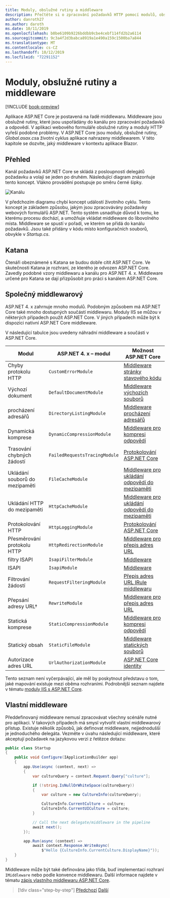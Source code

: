 ```yaml
---
title: Moduly, obslužné rutiny a middleware
description: Přečtěte si o zpracování požadavků HTTP pomocí modulů, obslužných rutin a middlewaru.
author: danroth27
ms.author: daroth
ms.date: 10/11/2019
ms.openlocfilehash: b0be6109b9226bddbb9cbe4cebf114fd2b2a6114
ms.sourcegitcommit: 9c3a4f2d3babca8919a1e490a159c1500ba7a844
ms.translationtype: MT
ms.contentlocale: cs-CZ
ms.lasthandoff: 10/12/2019
ms.locfileid: "72291152"
---
```

# <a name="modules-handlers-and-middleware"></a>Moduly, obslužné rutiny a middleware

[!INCLUDE [book-preview](../../../includes/book-preview.md)]

Aplikace ASP.NET Core je postavená na řadě middlewaru. Middleware jsou obslužné rutiny, které jsou uspořádány do kanálu pro zpracování požadavků a odpovědí. V aplikaci webového formuláře obslužné rutiny a moduly HTTP vyřeší podobné problémy. V ASP.NET Core jsou moduly, obslužné rutiny, *Global.asax.cs*a životní cyklus aplikace nahrazeny middlewarem. V této kapitole se dozvíte, jaký middleware v kontextu aplikace Blazor.

## <a name="overview"></a>Přehled

Kanál požadavků ASP.NET Core se skládá z posloupnosti delegátů požadavku a volají se jeden po druhém. Následující diagram znázorňuje tento koncept. Vlákno provádění postupuje po směru černé šipky.

![Kanálu](media/middleware/request-delegate-pipeline.png)

V předchozím diagramu chybí koncept událostí životního cyklu. Tento koncept je základem způsobu, jakým jsou zpracovávány požadavky webových formulářů ASP.NET. Tento systém usnadňuje důvod k tomu, ke kterému procesu dochází, a umožňuje vkládat middleware do libovolného místa. Middleware se spustí v pořadí, ve kterém se přidá do kanálu požadavků. Jsou také přidány v kódu místo konfiguračních souborů, obvykle v *Startup.cs*.

## <a name="katana"></a>Katana

Čtenáři obeznámené s Katana se budou dobře cítit ASP.NET Core. Ve skutečnosti Katana je rozhraní, ze kterého je odvozen ASP.NET Core. Zavedly podobné vzory middlewaru a kanálu pro ASP.NET 4. x. Middleware určené pro Katana se dají přizpůsobit pro práci s kanálem ASP.NET Core.

## <a name="common-middleware"></a>Společný middlewarový

ASP.NET 4. x zahrnuje mnoho modulů. Podobným způsobem má ASP.NET Core také mnoho dostupných součástí middlewaru. Moduly IIS se můžou v některých případech použít ASP.NET Core. V jiných případech může být k dispozici nativní ASP.NET Core middleware.

V následující tabulce jsou uvedeny náhradní middleware a součásti v ASP.NET Core.

|Modul                 |ASP.NET 4. x – modul           |Možnost ASP.NET Core|
|-----------------------|-----------------------------|-------------------|
|Chyby protokolu HTTP            |`CustomErrorModule`          |[Middleware stránky stavového kódu](/aspnet/core/fundamentals/error-handling#usestatuscodepages)|
|Výchozí dokument       |`DefaultDocumentModule`      |[Middleware výchozích souborů](/aspnet/core/fundamentals/static-files#serve-a-default-document)|
|procházení adresářů     |`DirectoryListingModule`     |[Middleware procházení adresářů](/aspnet/core/fundamentals/static-files#enable-directory-browsing)|
|Dynamická komprese    |`DynamicCompressionModule`   |[Middleware pro kompresi odpovědí](/aspnet/core/performance/response-compression)|
|Trasování chybných žádostí|`FailedRequestsTracingModule`|[Protokolování ASP.NET Core](/aspnet/core/fundamentals/logging/index#tracesource-provider)|
|Ukládání souborů do mezipaměti           |`FileCacheModule`            |[Middleware pro ukládání odpovědí do mezipaměti](/aspnet/core/performance/caching/middleware)|
|Ukládání HTTP do mezipaměti           |`HttpCacheModule`            |[Middleware pro ukládání odpovědí do mezipaměti](/aspnet/core/performance/caching/middleware)|
|Protokolování HTTP           |`HttpLoggingModule`          |[Protokolování ASP.NET Core](/aspnet/core/fundamentals/logging/index)|
|Přesměrování protokolu HTTP       |`HttpRedirectionModule`      |[Middleware pro přepis adres URL](/aspnet/core/fundamentals/url-rewriting)|
|filtry ISAPI          |`IsapiFilterModule`          |[Middleware](/aspnet/core/fundamentals/middleware/index)|
|ISAPI                  |`IsapiModule`                |[Middleware](/aspnet/core/fundamentals/middleware/index)|
|Filtrování žádostí      |`RequestFilteringModule`     |[Přepis adres URL IRule middlewaru](/aspnet/core/fundamentals/url-rewriting#irule-based-rule)|
|Přepsání adresy URL&#8224;   |`RewriteModule`              |[Middleware pro přepis adres URL](/aspnet/core/fundamentals/url-rewriting)|
|Statická komprese     |`StaticCompressionModule`    |[Middleware pro kompresi odpovědí](/aspnet/core/performance/response-compression)|
|Statický obsah         |`StaticFileModule`           |[Middleware statických souborů](/aspnet/core/fundamentals/static-files)|
|Autorizace adres URL      |`UrlAuthorizationModule`     |[ASP.NET Core identity](/aspnet/core/security/authentication/identity)|

Tento seznam není vyčerpávající, ale měl by poskytnout představu o tom, jaké mapování existuje mezi oběma rozhraními. Podrobnější seznam najdete v tématu [moduly IIS s ASP.NET Core](/aspnet/core/host-and-deploy/iis/modules).

## <a name="custom-middleware"></a>Vlastní middleware

Předdefinovaný middleware nemusí zpracovávat všechny scénáře nutné pro aplikaci. V takových případech má smysl vytvořit vlastní middlewarový přístup. Existuje několik způsobů, jak definovat middleware, nejjednodušší je jednoduchého delegáta. Vezměte v úvahu následující middleware, které akceptují požadavek na jazykovou verzi z řetězce dotazu:

```csharp
public class Startup
{
    public void Configure(IApplicationBuilder app)
    {
        app.Use(async (context, next) =>
        {
            var cultureQuery = context.Request.Query["culture"];

            if (!string.IsNullOrWhiteSpace(cultureQuery))
            {
                var culture = new CultureInfo(cultureQuery);

                CultureInfo.CurrentCulture = culture;
                CultureInfo.CurrentUICulture = culture;
            }

            // Call the next delegate/middleware in the pipeline
            await next();
        });

        app.Run(async (context) =>
            await context.Response.WriteAsync(
                $"Hello {CultureInfo.CurrentCulture.DisplayName}"));
    }
}
```

Middleware může být také definována jako třída, buď implementací rozhraní `IMiddleware` nebo podle konvence middlewaru. Další informace najdete v tématu [zápis vlastního middlewaru ASP.NET Core](/aspnet/core/fundamentals/middleware/write).

>[!div class="step-by-step"]
>[Předchozí](data.md)
>[Další](config.md)
